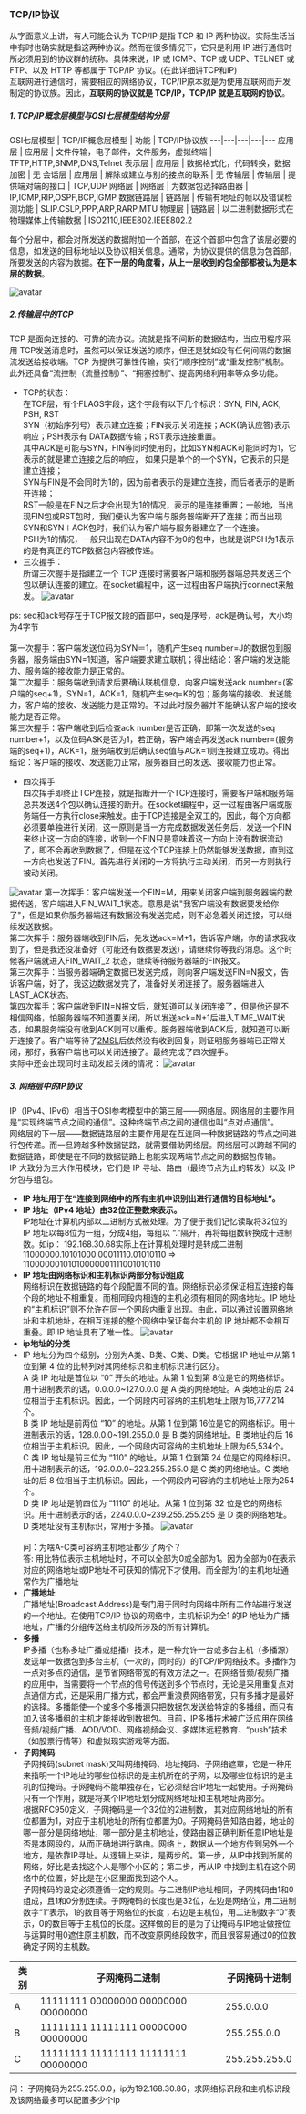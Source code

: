 ### TCP/IP协议
从字面意义上讲，有人可能会认为 TCP/IP 是指 TCP 和 IP 两种协议。实际生活当中有时也确实就是指这两种协议。然而在很多情况下，它只是利用 IP 进行通信时所必须用到的协议群的统称。具体来说，IP 或 ICMP、TCP 或 UDP、TELNET 或 FTP、以及 HTTP 等都属于 TCP/IP 协议。(在此详细讲TCP和IP)<br/>
互联网进行通信时，需要相应的网络协议，TCP/IP原本就是为使用互联网而开发制定的协议族。因此，<strong>互联网的协议就是 TCP/IP，TCP/IP 就是互联网的协议</strong>。

##### 1. TCP/IP概念层模型与OSI七层模型结构分层
OSI七层模型 | TCP/IP概念层模型 | 功能 | TCP/IP协议族
---|---|---|---|---
应用层 | 应用层 | 文件传输，电子邮件，文件服务，虚拟终端 | TFTP,HTTP,SNMP,DNS,Telnet
表示层 | 应用层 | 数据格式化，代码转换，数据加密 | 无
会话层 | 应用层 | 解除或建立与别的接点的联系 | 无
传输层 | 传输层 | 提供端对端的接口 | TCP,UDP
网络层 | 网络层 | 为数据包选择路由器 | IP,ICMP,RIP,OSPF,BCP,IGMP
数据链路层 | 链路层 | 传输有地址的帧以及错误检测功能 | SLIP.CSLP,PPP,ARP,RARP,MTU
物理层 | 链路层 | 以二进制数据形式在物理媒体上传输数据 | ISO2110,IEEE802.IEEE802.2

每个分层中，都会对所发送的数据附加一个首部，在这个首部中包含了该层必要的信息，如发送的目标地址以及协议相关信息。通常，为协议提供的信息为包首部，所要发送的内容为数据。<strong>在下一层的角度看，从上一层收到的包全部都被认为是本层的数据</strong>。<br/>

![avatar](./image/数据处理.jpeg)

##### 2.传输层中的TCP
TCP 是面向连接的、可靠的流协议。流就是指不间断的数据结构，当应用程序采用 TCP发送消息时，虽然可以保证发送的顺序，但还是犹如没有任何间隔的数据流发送给接收端。TCP 为提供可靠性传输，实行“顺序控制”或“重发控制”机制。此外还具备“流控制（流量控制）”、“拥塞控制”、提高网络利用率等众多功能。<br/>
- TCP的状态：<br/>
  在TCP层，有个FLAGS字段，这个字段有以下几个标识：SYN, FIN, ACK, PSH, RST<br/>
  SYN（初始序列号）表示建立连接；FIN表示关闭连接；ACK(确认应答)表示响应；PSH表示有 DATA数据传输；RST表示连接重置。<br/>
  其中ACK是可能与SYN，FIN等同时使用的，比如SYN和ACK可能同时为1，它表示的就是建立连接之后的响应， 如果只是单个的一个SYN，它表示的只是建立连接；<br/>
  SYN与FIN是不会同时为1的，因为前者表示的是建立连接，而后者表示的是断开连接；<br/>
  RST一般是在FIN之后才会出现为1的情况，表示的是连接重置；一般地，当出现FIN包或RST包时，我们便认为客户端与服务器端断开了连接；而当出现SYN和SYN＋ACK包时，我们认为客户端与服务器建立了一个连接。<br/>
  PSH为1的情况，一般只出现在DATA内容不为0的包中，也就是说PSH为1表示的是有真正的TCP数据包内容被传递。
- 三次握手：<br/>
  所谓三次握手是指建立一个 TCP 连接时需要客户端和服务器端总共发送三个包以确认连接的建立。在socket编程中，这一过程由客户端执行connect来触发。
![avatar](./image/三次握手.jpeg)

ps: seq和ack号存在于TCP报文段的首部中，seq是序号，ack是确认号，大小均为4字节<br/><br/>
第一次握手：客户端发送位码为SYN＝1，随机产生seq number=J的数据包到服务器，服务端由SYN=1知道，客户端要求建立联机；得出结论：客户端的发送能力、服务端的接收能力是正常的。
<br/>
第二次握手：服务端收到请求后要确认联机信息，向客户端发送ack number=(客户端的seq+1)，SYN=1，ACK=1，随机产生seq=K的包；服务端的接收、发送能力，客户端的接收、发送能力是正常的。不过此时服务器并不能确认客户端的接收能力是否正常。
<br/>
第三次握手：客户端收到后检查ack number是否正确，即第一次发送的seq number+1，以及位码ASK是否为1，若正确，客户端会再发送ack number=(服务端的seq+1)，ACK=1，服务端收到后确认seq值与ACK=1则连接建立成功。得出结论：客户端的接收、发送能力正常，服务器自己的发送、接收能力也正常。


- 四次挥手<br/>
  四次挥手即终止TCP连接，就是指断开一个TCP连接时，需要客户端和服务端总共发送4个包以确认连接的断开。在socket编程中，这一过程由客户端或服务端任一方执行close来触发。由于TCP连接是全双工的，因此，每个方向都必须要单独进行关闭，这一原则是当一方完成数据发送任务后，发送一个FIN来终止这一方向的连接，收到一个FIN只是意味着这一方向上没有数据流动了，即不会再收到数据了，但是在这个TCP连接上仍然能够发送数据，直到这一方向也发送了FIN。首先进行关闭的一方将执行主动关闭，而另一方则执行被动关闭。

![avatar](./image/四次挥手1.jpeg)
第一次挥手：客户端发送一个FIN=M，用来关闭客户端到服务器端的数据传送，客户端进入FIN_WAIT_1状态。意思是说"我客户端没有数据要发给你了"，但是如果你服务器端还有数据没有发送完成，则不必急着关闭连接，可以继续发送数据。<br/>
第二次挥手：服务器端收到FIN后，先发送ack=M+1，告诉客户端，你的请求我收到了，但是我还没准备好（可能还有数据要发送），请继续你等我的消息。这个时候客户端就进入FIN_WAIT_2 状态，继续等待服务器端的FIN报文。<br/>
第三次挥手：当服务器端确定数据已发送完成，则向客户端发送FIN=N报文，告诉客户端，好了，我这边数据发完了，准备好关闭连接了。服务器端进入LAST_ACK状态。<br/>
第四次挥手：客户端收到FIN=N报文后，就知道可以关闭连接了，但是他还是不相信网络，怕服务器端不知道要关闭，所以发送ack=N+1后进入TIME_WAIT状态，如果服务端没有收到ACK则可以重传。服务器端收到ACK后，就知道可以断开连接了。客户端等待了[2MSL](https://blog.csdn.net/tennysonsky/article/details/48680197)后依然没有收到回复，则证明服务器端已正常关闭，那好，我客户端也可以关闭连接了。最终完成了四次握手。<br/>
实际中还会出现同时主动发起关闭的情况：
![avatar](./image/四次挥手2.jpeg)

##### 3. 网络层中的IP协议
IP（IPv4、IPv6）相当于OSI参考模型中的第三层——网络层。网络层的主要作用是“实现终端节点之间的通信”。这种终端节点之间的通信也叫“点对点通信”。<br/>
网络层的下一层——数据链路层的主要作用是在互连同一种数据链路的节点之间进行包传递。而一旦跨越多种数据链路，就需要借助网络层。网络层可以跨越不同的数据链路，即使是在不同的数据链路上也能实现两端节点之间的数据包传输。<br/>
IP 大致分为三大作用模块，它们是 IP 寻址、路由（最终节点为止的转发）以及 IP 分包与组包。<br/>
- <strong>IP 地址用于在“连接到网络中的所有主机中识别出进行通信的目标地址”。</strong><br/>
- <strong>IP 地址（IPv4 地址）由32位正整数来表示。</strong><br/>
  IP地址在计算机内部以二进制方式被处理。为了便于我们记忆读取将32位的 IP 地址以每8位为一组，分成4组，每组以 “.”隔开，再将每组数转换成十进制数。如ip： 192.168.30.68实际上在计算机处理时是转成二进制
  11000000.10101000.00011110.01010110 => 11000000101010000001111001010110
- <strong>IP 地址由网络标识和主机标识两部分标识组成</strong><br/>
  网络标识在数据链路的每个段配置不同的值。网络标识必须保证相互连接的每个段的地址不相重复。而相同段内相连的主机必须有相同的网络地址。IP 地址的“主机标识”则不允许在同一个网段内重复出现。由此，可以通过设置网络地址和主机地址，在相互连接的整个网络中保证每台主机的 IP 地址都不会相互重叠。即 IP 地址具有了唯一性。
![avatar](./image/ip组成.jpeg)
- <strong>ip地址的分类</strong><br/>
- IP 地址分为四个级别，分别为A类、B类、C类、D类。它根据 IP 地址中从第 1 位到第 4 位的比特列对其网络标识和主机标识进行区分。<br/>
  A 类 IP 地址是首位以 “0” 开头的地址。从第 1 位到第 8位是它的网络标识。用十进制表示的话，0.0.0.0~127.0.0.0 是 A 类的网络地址。A 类地址的后 24 位相当于主机标识。因此，一个网段内可容纳的主机地址上限为16,777,214个。<br/>
  B 类 IP 地址是前两位 “10” 的地址。从第 1 位到第 16位是它的网络标识。用十进制表示的话，128.0.0.0~191.255.0.0 是 B 类的网络地址。B 类地址的后 16 位相当于主机标识。因此，一个网段内可容纳的主机地址上限为65,534个。<br/>
  C 类 IP 地址是前三位为 “110” 的地址。从第 1 位到第 24 位是它的网络标识。用十进制表示的话，192.0.0.0~223.255.255.0 是 C 类的网络地址。C 类地址的后 8 位相当于主机标识。因此，一个网段内可容纳的主机地址上限为254个。<br/>
  D 类 IP 地址是前四位为 “1110” 的地址。从第 1 位到第 32 位是它的网络标识。用十进制表示的话，224.0.0.0~239.255.255.255 是 D 类的网络地址。D 类地址没有主机标识，常用于多播。
![avatar](./image/分类.png)<br/><br/>
  问：为啥A-C类可容纳主机地址都少了两个？<br/>
  答: 用比特位表示主机地址时，不可以全部为0或全部为1。因为全部为0在表示对应的网络地址或IP地址不可获知的情况下才使用。而全部为1的主机地址通常作为广播地址
- <strong>广播地址</strong><br/>
  广播地址(Broadcast Address)是专门用于同时向网络中所有工作站进行发送的一个地址。在使用TCP/IP 协议的网络中，主机标识为全1 的IP 地址为广播地址，广播的分组传送给主机段所涉及的所有计算机。
- <strong>多播</strong><br/>
  IP多播（也称多址广播或组播）技术，是一种允许一台或多台主机（多播源）发送单一数据包到多台主机（一次的，同时的）的TCP/IP网络技术。多播作为一点对多点的通信，是节省网络带宽的有效方法之一。在网络音频/视频广播的应用中，当需要将一个节点的信号传送到多个节点时，无论是采用重复点对点通信方式，还是采用广播方式，都会严重浪费网络带宽，只有多播才是最好的选择。多播能使一个或多个多播源只把数据包发送给特定的多播组，而只有加入该多播组的主机才能接收到数据包。目前，IP多播技术被广泛应用在网络音频/视频广播、AOD/VOD、网络视频会议、多媒体远程教育、“push”技术（如股票行情等）和虚拟现实游戏等方面。
- <strong>子网掩码</strong><br/>
  子网掩码(subnet mask)又叫网络掩码、地址掩码、子网络遮罩，它是一种用来指明一个IP地址的哪些位标识的是主机所在的子网，以及哪些位标识的是主机的位掩码。子网掩码不能单独存在，它必须结合IP地址一起使用。子网掩码只有一个作用，就是将某个IP地址划分成网络地址和主机地址两部分。<br/>
  根据RFC950定义，子网掩码是一个32位的2进制数， 其对应网络地址的所有位都置为1，对应于主机地址的所有位都置为0。子网掩码告知路由器，地址的哪一部分是网络地址，哪一部分是主机地址，使路由器正确判断任意IP地址是否是本网段的，从而正确地进行路由。网络上，数据从一个地方传到另外一个地方，是依靠IP寻址。从逻辑上来讲，是两步的。第一步，从IP中找到所属的网络，好比是去找这个人是哪个小区的；第二步，再从IP 中找到主机在这个网络中的位置，好比是在小区里面找到这个人。<br/>
  子网掩码的设定必须遵循一定的规则。与二进制IP地址相同，子网掩码由1和0组成，且1和0分别连续。子网掩码的长度也是32位，左边是网络位，用二进制数字“1”表示，1的数目等于网络位的长度；右边是主机位，用二进制数字“0”表示，0的数目等于主机位的长度。这样做的目的是为了让掩码与IP地址做按位与运算时用0遮住原主机数，而不改变原网络段数字，而且很容易通过0的位数确定子网的主机数。<br/>
  

类别 | 子网掩码二进制 | 子网掩码十进制
---|---|---
A | 11111111 00000000 00000000 00000000 | 255.0.0.0
B | 11111111 11111111 00000000 00000000 | 255.255.0.0
C | 11111111 11111111 11111111 00000000 | 255.255.255.0

问： 子网掩码为255.255.0.0，ip为192.168.30.86，求网络标识段和主机标识段及该网络最多可以配置多少个ip
